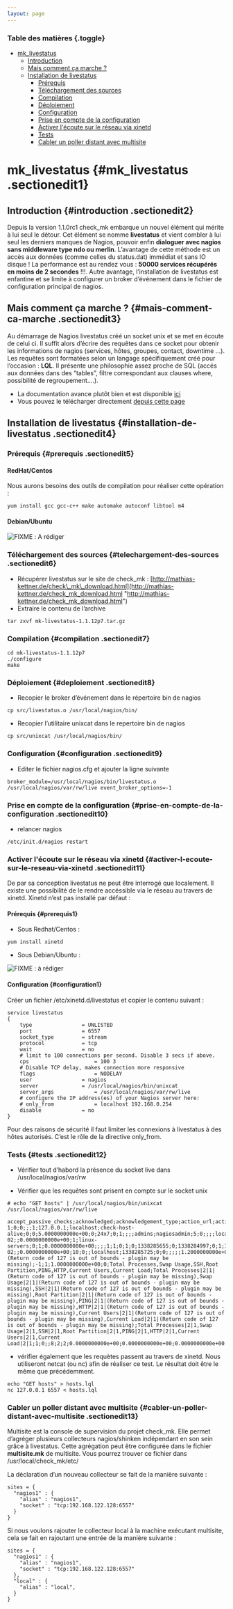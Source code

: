 ```yaml
---
layout: page
---
```


### Table des matières {.toggle}

-   [mk\_livestatus](livestatus.html#mk_livestatus)
    -   [Introduction](livestatus.html#introduction)
    -   [Mais comment ça marche
        ?](livestatus.html#mais-comment-ca-marche)
    -   [Installation de
        livestatus](livestatus.html#installation-de-livestatus)
        -   [Prérequis](livestatus.html#prerequis)
        -   [Téléchargement des
            sources](livestatus.html#telechargement-des-sources)
        -   [Compilation](livestatus.html#compilation)
        -   [Déploiement](livestatus.html#deploiement)
        -   [Configuration](livestatus.html#configuration)
        -   [Prise en compte de la
            configuration](livestatus.html#prise-en-compte-de-la-configuration)
        -   [Activer l'écoute sur le réseau via
            xinetd](livestatus.html#activer-l-ecoute-sur-le-reseau-via-xinetd)
        -   [Tests](livestatus.html#tests)
        -   [Cabler un poller distant avec
            multisite](livestatus.html#cabler-un-poller-distant-avec-multisite)

mk\_livestatus {#mk_livestatus .sectionedit1}
==============

Introduction {#introduction .sectionedit2}
------------

Depuis la version 1.1.0rc1 check\_mk embarque un nouvel élément qui
mérite à lui seul le détour. Cet élément se nomme **livestatus** et
vient combler à lui seul les derniers manques de Nagios, pouvoir enfin
**dialoguer avec nagios sans middleware type ndo ou merlin**. L’avantage
de cette méthode est un accès aux données (comme celles du status.dat)
immédiat et sans IO disque ! La performance est au rendez vous : **50000
services récupérés en moins de 2 secondes** !!!. Autre avantage,
l’installation de livestatus est enfantine et se limite à configurer un
broker d’événement dans le fichier de configuration principal de nagios.

Mais comment ça marche ? {#mais-comment-ca-marche .sectionedit3}
------------------------

Au démarrage de Nagios livestatus créé un socket unix et se met en
écoute de celui ci. Il suffit alors d’écrire des requêtes dans ce socket
pour obtenir les informations de nagios (services, hôtes, groupes,
contact, downtime …). Les requêtes sont formatées selon un langage
spécifiquement créé pour l’occasion : **LQL**. Il présente une
philosophie assez proche de SQL (accés aux données dans des “tables”,
filtre correspondant aux clauses where, possibilité de regroupement….).

-   La documentation avance plutôt bien et est disponible
    [ici](http://mathias-kettner.de/checkmk_livestatus.html "http://mathias-kettner.de/checkmk_livestatus.html")
-   Vous pouvez le télécharger directement [depuis cette
    page](http://mathias-kettner.de/check_mk_download.html "http://mathias-kettner.de/check_mk_download.html")

Installation de livestatus {#installation-de-livestatus .sectionedit4}
--------------------------

### Prérequis {#prerequis .sectionedit5}

#### RedHat/Centos

Nous aurons besoins des outils de compilation pour réaliser cette
opération :

~~~
yum install gcc gcc-c++ make automake autoconf libtool m4
~~~

#### Debian/Ubuntu

![FIXME](../../../../../lib/images/smileys/fixme.gif) : A rédiger

### Téléchargement des sources {#telechargement-des-sources .sectionedit6}

-   Récupérer livestatus sur le site de check\_mk :
    [http://mathias-kettner.de/check\_mk\_download.html](http://mathias-kettner.de/check_mk_download.html "http://mathias-kettner.de/check_mk_download.html")
-   Extraire le contenu de l’archive

~~~
tar zxvf mk-livestatus-1.1.12p7.tar.gz
~~~

### Compilation {#compilation .sectionedit7}

~~~
cd mk-livestatus-1.1.12p7
./configure
make
~~~

### Déploiement {#deploiement .sectionedit8}

-   Recopier le broker d’événement dans le répertoire bin de nagios

~~~
cp src/livestatus.o /usr/local/nagios/bin/
~~~

-   Recopier l’utilitaire unixcat dans le repertoire bin de nagios

~~~
cp src/unixcat /usr/local/nagios/bin/
~~~

### Configuration {#configuration .sectionedit9}

-   Editer le fichier nagios.cfg et ajouter la ligne suivante

~~~
broker_module=/usr/local/nagios/bin/livestatus.o /usr/local/nagios/var/rw/live event_broker_options=-1
~~~

### Prise en compte de la configuration {#prise-en-compte-de-la-configuration .sectionedit10}

-   relancer nagios

~~~
/etc/init.d/nagios restart
~~~

### Activer l'écoute sur le réseau via xinetd {#activer-l-ecoute-sur-le-reseau-via-xinetd .sectionedit11}

De par sa conception livestatus ne peut être interrogé que localement.
Il existe une possibilité de le rendre accéssible via le réseau au
travers de xinetd. Xinetd n’est pas installé par défaut :

#### Prérequis {#prerequis1}

-   Sous Redhat/Centos :

~~~
yum install xinetd
~~~

-   Sous Debian/Ubuntu :

![FIXME](../../../../../lib/images/smileys/fixme.gif) : à rédiger

#### Configuration {#configuration1}

Créer un fichier /etc/xinetd.d/livestatus et copier le contenu suivant :

~~~
service livestatus
{
    type                = UNLISTED
    port                = 6557
    socket_type         = stream
    protocol            = tcp
    wait                = no
    # limit to 100 connections per second. Disable 3 secs if above.
    cps                     = 100 3
    # Disable TCP delay, makes connection more responsive
    flags                   = NODELAY
    user                = nagios
    server              = /usr/local/nagios/bin/unixcat
    server_args             = /usr/local/nagios/var/rw/live
    # configure the IP address(es) of your Nagios server here:
    # only_from             = localhost 192.168.0.254
    disable             = no
}
~~~

Pour des raisons de sécurité il faut limiter les connexions à livestatus
à des hôtes autorisés. C’est le rôle de la directive only\_from.

### Tests {#tests .sectionedit12}

-   Vérifier tout d’habord la présence du socket live dans
    /usr/local/nagios/var/rw

-   Vérifier que les requêtes sont prisent en compte sur le socket unix

~~~
# echo "GET hosts" | /usr/local/nagios/bin/unixcat /usr/local/nagios/var/rw/live 

accept_passive_checks;acknowledged;acknowledgement_type;action_url;action_url_expanded;active_checks_enabled;address;alias;check_command;check_flapping_recovery_notification;check_freshness;check_interval;check_options;check_period;check_type;checks_enabled;childs;comments;comments_with_info;contact_groups;contacts;current_attempt;current_notification_number;custom_variable_names;custom_variable_values;custom_variables;display_name;downtimes;downtimes_with_info;event_handler_enabled;execution_time;filename;first_notification_delay;flap_detection_enabled;groups;hard_state;has_been_checked;high_flap_threshold;icon_image;icon_image_alt;icon_image_expanded;in_check_period;in_notification_period;initial_state;is_executing;is_flapping;last_check;last_hard_state;last_hard_state_change;last_notification;last_state;last_state_change;last_time_down;last_time_unreachable;last_time_up;latency;long_plugin_output;low_flap_threshold;max_check_attempts;modified_attributes;modified_attributes_list;name;next_check;next_notification;no_more_notifications;notes;notes_expanded;notes_url;notes_url_expanded;notification_interval;notification_period;notifications_enabled;num_services;num_services_crit;num_services_hard_crit;num_services_hard_ok;num_services_hard_unknown;num_services_hard_warn;num_services_ok;num_services_pending;num_services_unknown;num_services_warn;obsess_over_host;parents;pending_flex_downtime;percent_state_change;perf_data;plugin_output;pnpgraph_present;process_performance_data;retry_interval;scheduled_downtime_depth;services;services_with_info;services_with_state;state;state_type;statusmap_image;total_services;worst_service_hard_state;worst_service_state;x_3d;y_3d;z_3d
1;0;0;;;1;127.0.0.1;localhost;check-host-alive;0;0;5.0000000000e+00;0;24x7;0;1;;;;admins;nagiosadmin;5;0;;;;localhost;;;1;1.2804000000e-02;;0.0000000000e+00;1;linux-servers;0;1;0.0000000000e+00;;;;1;1;0;1;0;1338285655;0;1338284997;0;1;1338285665;1338285665;0;0;1.6000000000e-02;;0.0000000000e+00;10;0;;localhost;1338285725;0;0;;;;;1.2000000000e+02;workhours;1;8;8;8;0;0;0;0;0;0;0;1;;0;4.9342105263e+00;;(Return code of 127 is out of bounds - plugin may be missing);-1;1;1.0000000000e+00;0;Total Processes,Swap Usage,SSH,Root Partition,PING,HTTP,Current Users,Current Load;Total Processes|2|1|(Return code of 127 is out of bounds - plugin may be missing),Swap Usage|2|1|(Return code of 127 is out of bounds - plugin may be missing),SSH|2|1|(Return code of 127 is out of bounds - plugin may be missing),Root Partition|2|1|(Return code of 127 is out of bounds - plugin may be missing),PING|2|1|(Return code of 127 is out of bounds - plugin may be missing),HTTP|2|1|(Return code of 127 is out of bounds - plugin may be missing),Current Users|2|1|(Return code of 127 is out of bounds - plugin may be missing),Current Load|2|1|(Return code of 127 is out of bounds - plugin may be missing);Total Processes|2|1,Swap Usage|2|1,SSH|2|1,Root Partition|2|1,PING|2|1,HTTP|2|1,Current Users|2|1,Current Load|2|1;1;0;;8;2;2;0.0000000000e+00;0.0000000000e+00;0.0000000000e+00
~~~

-   vérifier également que les requètes passent au travers de xinetd.
    Nous utiliseront netcat (ou nc) afin de réaliser ce test. Le
    résultat doit être le même que précédemment.

~~~
echo "GET hosts" > hosts.lql
nc 127.0.0.1 6557 < hosts.lql
~~~

### Cabler un poller distant avec multisite {#cabler-un-poller-distant-avec-multisite .sectionedit13}

Multisite est la console de supervision du projet check\_mk. Elle permet
d’agréger plusieurs collecteurs nagios/shinken indépendant en son sein
grâce à livestatus. Cette agrégation peut être configurée dans le
fichier **multisite.mk** de multisite. Vous pourrez trouver ce fichier
dans /usr/local/check\_mk/etc/

La déclaration d’un nouveau collecteur se fait de la manière suivante :

~~~
sites = {
  "nagios1" : {
    "alias" : "nagios1",
    "socket" : "tcp:192.168.122.128:6557"
  }
}
~~~

Si nous voulons rajouter le collecteur local à la machine exécutant
multisite, cela se fait en rajoutant une entrée de la manière suivante :

~~~
sites = {
  "nagios1" : {
    "alias" : "nagios1",
    "socket" : "tcp:192.168.122.128:6557"
  },
  "local" : {
    "alias" : "local",
  }
}
~~~
